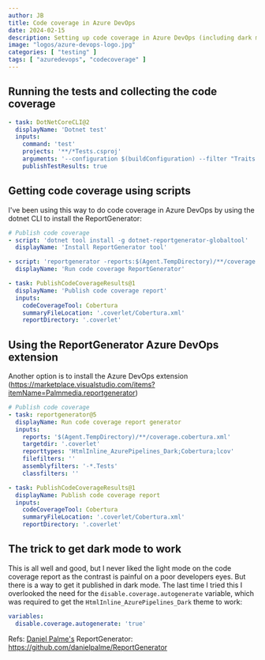 ```yaml
---
author: JB
title: Code coverage in Azure DevOps
date: 2024-02-15
description: Setting up code coverage in Azure DevOps (including dark mode)
image: "logos/azure-devops-logo.jpg"
categories: [ "testing" ]
tags: [ "azuredevops", "codecoverage" ]
---
```


## Running the tests and collecting the code coverage

```yaml
- task: DotNetCoreCLI@2
  displayName: 'Dotnet test'
  inputs:
    command: 'test'
    projects: '**/*Tests.csproj'
    arguments: '--configuration $(buildConfiguration) --filter "Traits!=Local&Traits!=Interactive" --collect:"XPlat Code Coverage"'
    publishTestResults: true
```

## Getting code coverage using scripts

I've been using this way to do code coverage in Azure DevOps by using the dotnet CLI to install the ReportGenerator:

```yaml
# Publish code coverage
- script: 'dotnet tool install -g dotnet-reportgenerator-globaltool'
  displayName: 'Install ReportGenerator tool'

- script: 'reportgenerator -reports:$(Agent.TempDirectory)/**/coverage.cobertura.xml -targetdir:".coverlet" -reporttypes:"HtmlInline_AzurePipelines_Dark;Cobertura;lcov" -filefilters:"" -classfilters:"" -assemblyfilters:"-*.Tests"'
  displayName: 'Run code coverage ReportGenerator'

- task: PublishCodeCoverageResults@1
  displayName: 'Publish code coverage report'
  inputs:
    codeCoverageTool: Cobertura
    summaryFileLocation: '.coverlet/Cobertura.xml'
    reportDirectory: '.coverlet'
```

## Using the ReportGenerator Azure DevOps extension

Another option is to install the Azure DevOps extension (https://marketplace.visualstudio.com/items?itemName=Palmmedia.reportgenerator)

```yaml
# Publish code coverage
- task: reportgenerator@5
  displayName: Run code coverage report generator
  inputs:
    reports: '$(Agent.TempDirectory)/**/coverage.cobertura.xml'
    targetdir: '.coverlet'
    reporttypes: 'HtmlInline_AzurePipelines_Dark;Cobertura;lcov'
    filefilters: ''
    assemblyfilters: '-*.Tests'
    classfilters: ''

- task: PublishCodeCoverageResults@1  
  displayName: Publish code coverage report
  inputs:
    codeCoverageTool: Cobertura
    summaryFileLocation: '.coverlet/Cobertura.xml'
    reportDirectory: '.coverlet'
```

## The trick to get dark mode to work

This is all well and good, but I never liked the light mode on the code coverage report as the contrast is painful on a poor developers eyes. But there is a way to get it published in dark mode. The last time I tried this I overlooked the need for the `disable.coverage.autogenerate` variable, which was required to get the `HtmlInline_AzurePipelines_Dark` theme to work:

```yaml
variables:
  disable.coverage.autogenerate: 'true'
```

Refs:
[Daniel Palme's](https://github.com/danielpalme) ReportGenerator: https://github.com/danielpalme/ReportGenerator